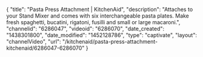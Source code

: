 {
    "title": "Pasta Press Attachment | KitchenAid",
    "description": "Attaches to your Stand Mixer and comes with six interchangeable pasta plates. Make fresh spaghetti, bucatini, rigatoni, fusilli and small or large macaroni.",
    "channelid": "6286047",
    "videoid": "6286070",
    "date_created": "1438301800",
    "date_modified": "1452128786",
    "type": "captivate",
    "layout": "channelVideo",
    "url": "\/kitchenaid\/pasta-press-attachment-kitchenaid\/6286047-6286070"
}